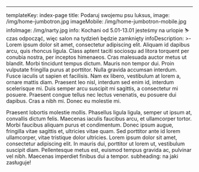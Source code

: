 ---
templateKey: index-page
title: Podaruj swojemu psu luksus,
image: /img/home-jumbotron.jpg
imageMobile: /img/home-jumbotron-mobile.jpg
infoImage: /img/narty.jpg
info: Kochani od 5.01-13.01 jesteśmy na urlopie ⛷ czas odpocząć, więc salon na tydzień będzie zamknięty
infoDescription: >-
  Lorem ipsum dolor sit amet, consectetur adipiscing elit. Aliquam id dapibus arcu, quis rhoncus ligula. Class aptent taciti sociosqu ad litora torquent per conubia nostra, per inceptos himenaeos. Cras malesuada auctor metus ut blandit. Morbi tincidunt tempus dictum. Mauris non tempor dui. Proin vulputate fringilla purus at porttitor. Nulla gravida accumsan interdum. Fusce iaculis ut sapien et facilisis. Nam ex libero, vestibulum at lorem a, ornare mattis diam. Praesent leo nisl, interdum sed enim id, interdum scelerisque mi. Duis semper arcu suscipit mi sagittis, a consectetur mi posuere. Praesent congue tellus nec lectus venenatis, eu posuere dui dapibus. Cras a nibh mi. Donec eu molestie mi.

  Praesent lobortis molestie mollis. Phasellus ligula ligula, semper ut ipsum at, convallis dictum felis. Maecenas iaculis faucibus arcu, et ullamcorper tortor. Morbi faucibus aliquam purus et condimentum. Donec ipsum augue, fringilla vitae sagittis et, ultricies vitae quam. Sed porttitor ante id lorem ullamcorper, vitae tristique dolor ultricies. Lorem ipsum dolor sit amet, consectetur adipiscing elit. In mauris dui, porttitor ut lorem ut, vestibulum suscipit diam. Pellentesque metus est, euismod tempus gravida ac, pulvinar vel nibh. Maecenas imperdiet finibus dui a tempor.
subheading: na jaki zasługuje!
